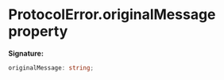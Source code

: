 # ProtocolError.originalMessage property

**Signature:**

```typescript
originalMessage: string;
```
